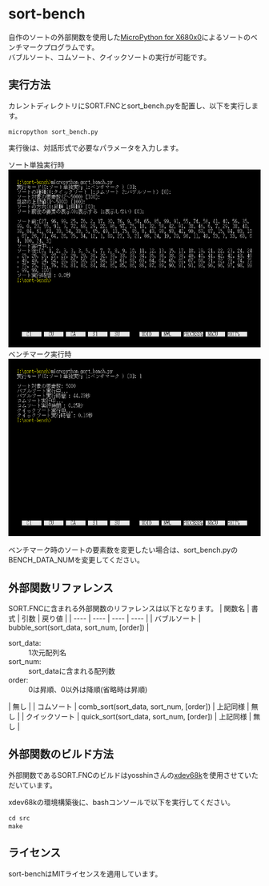 # sort-bench
自作のソートの外部関数を使用した[MicroPython for X680x0](https://github.com/yunkya2/micropython-x68k/tree/port-x68k/ports/x68k)によるソートのベンチマークプログラムです。   
バブルソート、コムソート、クイックソートの実行が可能です。

## 実行方法
カレントディレクトリにSORT.FNCとsort_bench.pyを配置し、以下を実行します。
```
micropython sort_bench.py
```
実行後は、対話形式で必要なパラメータを入力します。

ソート単独実行時   
[<img src="./images/sort1.png" width="800">](./images/sortl.png)   
ベンチマーク実行時   
[<img src="./images/sort2.png" width="800">](./images/sort2.png)   

ベンチマーク時のソートの要素数を変更したい場合は、sort_bench.pyのBENCH_DATA_NUMを変更してください。

## 外部関数リファレンス
SORT.FNCに含まれる外部関数のリファレンスは以下となります。
| 関数名 | 書式 | 引数 | 戻り値 |
| ---- | ---- | ---- | ---- |
|  バブルソート   |  bubble_sort(sort_data, sort_num, [order])  | <dl><dt>sort_data:</dt><dd>1次元配列名</dd><dt>sort_num:</dt><dd>sort_dataに含まれる配列数</dd><dt>order:</dt><dd>0は昇順、0以外は降順(省略時は昇順)</dd></dl> | 無し |
|  コムソート   |  comb_sort(sort_data, sort_num, [order])  | 上記同様 | 無し |
|  クイックソート   |  quick_sort(sort_data, sort_num, [order])  | 上記同様 | 無し |


## 外部関数のビルド方法
外部関数であるSORT.FNCのビルドはyosshinさんの[xdev68k](https://github.com/yosshin4004/xdev68k)を使用させていただいています。

xdev68kの環境構築後に、bashコンソールで以下を実行してください。
```
cd src
make
```

## ライセンス
sort-benchはMITライセンスを適用しています。

